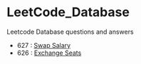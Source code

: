# LeetCode_Database
Leetcode Database questions and answers
  - 627 : <a href = "Leetcode Question 627 : Swap Salary Solution"> Swap Salary </a>
  - 626 : <a href ="" > Exchange Seats </a>
